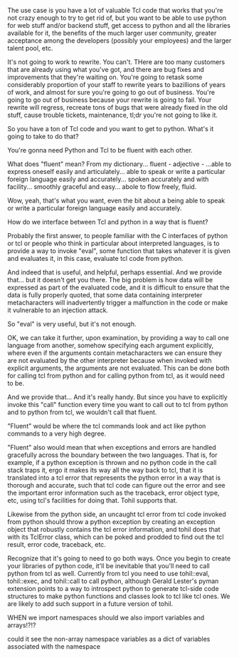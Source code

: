 

The use case is you have a lot of valuable Tcl code that works that you're
not crazy enough to try to get rid of, but you want to be able to use python
for web stuff and/or backend stuff, get access to python and all the libraries
available for it, the benefits of the much larger user community, greater 
acceptance among the developers (possibly your employees) and the larger
talent pool, etc.

It's not going to work to rewrite.  You can't.  THere are too many
customers that are already using what you've got, and there are bug
fixes and improvements that they're waiting on.  You're going to retask some
considerably proportion of your staff to rewrite years to bazillions
of years of work, and almost for sure you're going to go out of business.
You're going to go out of business because your rewrite is going to fail.
Your rewrite will regress, recreate tons of bugs that were already fixed
in the old stuff, cause trouble tickets, maintenance, tl;dr you're not
going to like it.

So you have a ton of Tcl code and you want to get to python.  What's it
going to take to do that?

You're gonna need Python and Tcl to be fluent with each other.

What does "fluent" mean?  From my dictionary... fluent - adjective - ...able
to express oneself easily and articulately... able to speak or write a
particular foreign language easily and accurately... spoken accurately
and with facility... smoothly graceful and easy... abole to flow freely, fluid.

Wow, yeah, that's what you want, even the bit about a being able to
speak or write a particular foreign language easily and accurately.

How do we interface between Tcl and python in a way that is fluent?

Probably the first answer, to people familiar with the C interfaces
of python or tcl or people who think in particular about interpreted
languages, is to provide a way to invoke "eval", some function that
takes whatever it is given and evaluates it, in this case, evaluate
tcl code from python.

And indeed that is useful, and helpful, perhaps essential.  And we
provide that... but it doesn't get you there.  The big problem is how
data will be expressed as part of the evaluated code, and it is difficult
to ensure that the data is fully properly quoted, that some data containing
interpreter metacharacters will inadvertently trigger a malfunction in the
code or make it vulnerable to an injection attack.

So "eval" is very useful, but it's not enough.

OK, we can take it further, upon examination, by providing a way to call
one language from another, somehow specifying each argument explicitly,
where even if the arguments contain metacharacters we can ensure they
are not evaluated by the other interpreter because when invoked with explicit
arguments, the arguments are not evaluated.  This can be done both for
calling tcl from python and for calling python from tcl, as it would need
to be.

And we provide that...  And it's really handy.  But since you have to
explicitly invoke this "call" function every time you want to call out to
tcl from python and to python from tcl, we wouldn't call that fluent.

"Fluent" would be where the tcl commands look and act like python commands
to a very high degree.

"Fluent" also would mean that when exceptions and errors are handled
gracefully across the boundary between the two languages.  That is,
for example, if a python exception is thrown and no python code in the
call stack traps it, ergo it makes its way all the way back to tcl,
that it is translated into a tcl error that represents the python error
in a way that is thorough and accurate, such that tcl code can figure
out the error and see the important error information such as the
traceback, error object type, etc, using tcl's facilities for doing that.
Tohil supports that.

Likewise from the python side, an uncaught tcl error from tcl code
invoked from python should throw a python exception by creating an
exception object that robustly contains the tcl error information,
and tohil does that with its TclError class, which can be poked and
prodded to find out the tcl result, error code, traceback, etc.

Recognize that it's going to need to go both ways.  Once you begin to create
your libraries of python code, it'll be inevitable that you'll need to
call python from tcl as well.  Currently from tcl you need to use
tohil::eval, tohil::exec, and tohil::call to call python, although
Gerald Lester's pyman extension points to a way to introspect python to
generate tcl-side code structures to make python functions and classes
look to tcl like tcl ones.  We are likely to add such support in a
future version of tohil.



WHEN we import namespaces should we also import variables and arrays!?!?

could it see the non-array namespace variables as a dict of variables associated with the namespace






